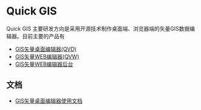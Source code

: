 # Quick GIS

Quick GIS 主要研发方向是采用开源技术制作桌面端、浏览器端的矢量GIS数据编辑器。目前主要的产品有
- [GIS矢量桌面编辑器(QVD)](https://github.com/quick-gis/quick-vector-desktop)
- [GIS矢量WEB编辑器(QVW)](https://github.com/quick-gis/quick-vector-editor-web)
- [GIS矢量WEB编辑器后台](https://github.com/quick-gis/quick-vector-backend)



## 文档
- [GIS矢量桌面编辑器使用文档](/desktop-doc/)